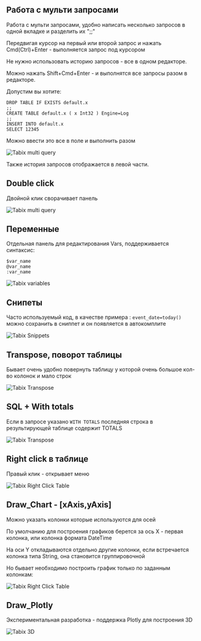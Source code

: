 
## Работа с мульти запросами

Работа с мульти запросами, удобно написать несколько запросов в одной вкладке и разделить их ";;"
 
Передвигая курсор на первый или второй запрос и нажать Cmd(Ctrl)+Enter - выполняется запрос под курсором

Не нужно использовать историю запросов - все в одном редакторе. 

Можно нажать Shift+Cmd+Enter - и выполнятся все запросы разом в редакторе. 

Допустим вы хотите: 
```
DROP TABLE IF EXISTS default.x 
;;
CREATE TABLE default.x ( x Int32 ) Engine=Log
;;
INSERT INTO default.x 
SELECT 12345
```

Можно ввести это все в поле и выполнить разом 

![Tabix multi query](https://tabix.io/anime/MultiQuery.gif)

Также история запросов отображается в левой части.

## Double click

Двойной клик сворачивает панель 

![Tabix multi query](https://tabix.io/anime/DoubleClicks.gif)

## Переменные 

Отдельная панель для редактирования Vars, поддерживается синтаксис: 

```
$var_name
@var_name
:var_name 

```

![Tabix variables](https://tabix.io/anime/Vars.gif)

## Снипеты 

Часто используемый код, в качестве примера : `event_date=today()` можно сохранить в сниппет и он появляется в автокомплите

![Tabix Snippets](https://tabix.io/anime/Snippets.gif)


## Transpose, поворот таблицы

Бывает очень удобно повернуть таблицу у которой очень большое кол-во колонок и мало строк

![Tabix Transpose](https://tabix.io/anime/Transpose.gif)



## SQL + With totals

Если в запросе указано `WITH TOTALS` последняя строка в результирующей таблице содержит TOTALS


![Tabix Transpose](https://tabix.io/anime/withtotals.gif)



## Right click в таблице 

Правый клик - открывает меню

![Tabix Right Click Table](https://tabix.io/anime/RightClickTable.gif)




## Draw_Chart - [xAxis,yAxis]

Можно указать колонки которые используются для осей

По умолчанию для построения графиков берется за ось X - первая колонка, или колонка формата DateTime

На оси Y откладываются отдельно другие колонки, если встречается колонка типа String, она становится группировочной

Но бывает необходимо построить график только по заданным колонкам:




![Tabix Right Click Table](https://tabix.io/anime/draw_y_x_axis.gif)
 


## Draw_Plotly

Экспериментальная разработка - поддержка Plotly для построения 3D

![Tabix 3D ](https://tabix.io/doc/img/plotly_mesh3d.png)